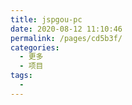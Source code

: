```yaml
---
title: jspgou-pc
date: 2020-08-12 11:10:46
permalink: /pages/cd5b3f/
categories: 
  - 更多
  - 项目
tags: 
  - 
---
```

